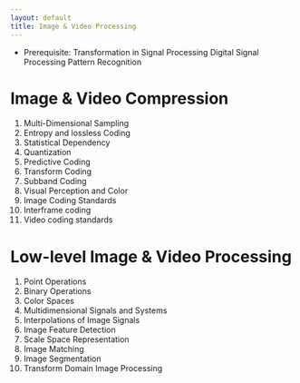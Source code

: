 ```yaml
---
layout: default
title: Image & Video Processing
---
```


- Prerequisite: Transformation in Signal Processing
                Digital Signal Processing
                Pattern Recognition

  
# Image & Video Compression
1. Multi-Dimensional Sampling
2. Entropy and lossless Coding
3. Statistical Dependency
4. Quantization
5. Predictive Coding
6. Transform Coding
7. Subband Coding
8. Visual Perception and Color
9. Image Coding Standards
10. Interframe coding
11. Video coding standards

# Low-level Image & Video Processing
1. Point Operations
2. Binary Operations
3. Color Spaces
4. Multidimensional Signals and Systems
5. Interpolations of Image Signals
6. Image Feature Detection
7. Scale Space Representation
8. Image Matching
9. Image Segmentation
10. Transform Domain Image Processing


